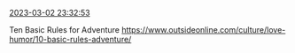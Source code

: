 [2023-03-02 23:32:53](https://mstdn.social/@hill_wanderer/109956299033953120)

Ten Basic Rules for Adventure  <a href="https://www.outsideonline.com/culture/love-humor/10-basic-rules-adventure/" target="_blank" rel="nofollow noopener noreferrer" translate="no">https://www.outsideonline.com/culture/love-humor/10-basic-rules-adventure/</a>